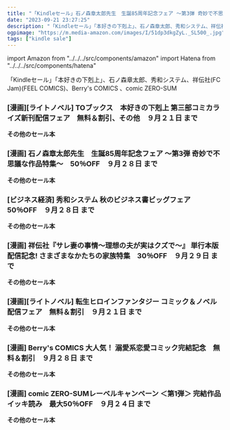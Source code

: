 ```yaml
---
title: "「Kindleセール」石ノ森章太郎先生　生誕85周年記念フェア ～第3弾 奇妙で不思議な作品特集～　50％OFF、転生ヒロインファンタジー コミック＆ノベル配信フェア　無料＆割引、comic ZERO-SUMレーベルキャンペーン ＜第1弾＞ 完結作品イッキ読み　最大50％OFF"
date: "2023-09-21 23:27:25"
description: "「Kindleセール」「本好きの下剋上」、石ノ森章太郎、秀和システム、祥伝社(FC Jam)(FEEL COMICS)、Berry's COMICS 、comic ZERO-SUM"
ogpimage: "https://m.media-amazon.com/images/I/51dp3dkgZyL._SL500_.jpg"
tags: ["kindle sale"]
---
```

import Amazon from "../../../src/components/amazon"
import Hatena from "../../../src/components/hatena"

「Kindleセール」「本好きの下剋上」、石ノ森章太郎、秀和システム、祥伝社(FC Jam)(FEEL COMICS)、Berry's COMICS 、comic ZERO-SUM




### [漫画][ライトノベル] TOブックス　本好きの下剋上 第三部コミカライズ新刊配信フェア　無料＆割引、その他　９月２１日 まで

<Amazon asin="B0196URAKC" />



<Amazon asin="B00TKIAMYW" />



<Amazon asin="B075DXPB4D" />


**その他のセール本**

<Hatena src="https://kyukyunyorituryo.github.io/kindle_sale/20230921s35240/" title=""/>


### [漫画] 石ノ森章太郎先生　生誕85周年記念フェア ～第3弾 奇妙で不思議な作品特集～　50％OFF　９月２８日 まで

<Amazon asin="B00LC9YKYA" />



<Amazon asin="B00O2Z4HR6" />



<Amazon asin="B00MC958A4" />


**その他のセール本**

<Hatena src="https://kyukyunyorituryo.github.io/kindle_sale/20230928s35367/" title=""/>


### [ビジネス経済] 秀和システム 秋のビジネス書ビッグフェア　50％OFF　９月２８日 まで

<Amazon asin="B0C9GQ8MV4" />



<Amazon asin="B0C5C5MWJ2" />



<Amazon asin="B0CBLM51KV" />


**その他のセール本**

<Hatena src="https://kyukyunyorituryo.github.io/kindle_sale/20230928s35373/" title=""/>


### [漫画] 祥伝社『サレ妻の事情～理想の夫が実はクズで～』 単行本版配信記念! さまざまなかたちの家族特集　30％OFF　９月２９日 まで

<Amazon asin="B0BYJDY2T8" />


<Amazon asin="B0BVM5XMGG" />


<Amazon asin="B09X1CMDXF" />


**その他のセール本**

<Hatena src="https://kyukyunyorituryo.github.io/kindle_sale/20230929s35267/" title=""/>


### [漫画][ライトノベル] 転生ヒロインファンタジー コミック＆ノベル配信フェア　無料＆割引　９月２１日 まで

<Amazon asin="B08PV8D83G" />


<Amazon asin="B0BHYYSVHC" />


<Amazon asin="B0BS65SCGD" />


**その他のセール本**

<Hatena src="https://kyukyunyorituryo.github.io/kindle_sale/20230921s35337/" title=""/>


### [漫画] Berry's COMICS 大人気！ 溺愛系恋愛コミック完結記念　無料＆割引　９月２８日 まで

<Amazon asin="B0C7Q4N62X" />


<Amazon asin="B0BMFG78RB" />


<Amazon asin="B0BJCVKMK4" />


**その他のセール本**

<Hatena src="https://kyukyunyorituryo.github.io/kindle_sale/20230928s35258/" title=""/>


### [漫画] comic ZERO-SUMレーベルキャンペーン ＜第1弾＞ 完結作品イッキ読み　最大50％OFF　９月２４日 まで

<Amazon asin="B0C3GQW9MG" />


<Amazon asin="B0C14M6S9B" />

<Amazon asin="B0C14NB3NL" />



**その他のセール本**

<Hatena src="https://kyukyunyorituryo.github.io/kindle_sale/20230924s35343/" title=""/>

